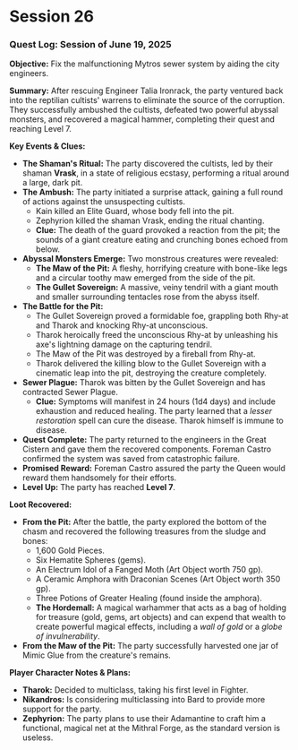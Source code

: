 # Session 26

### **Quest Log: Session of June 19, 2025**

**Objective:** Fix the malfunctioning Mytros sewer system by aiding the city engineers.

**Summary:** After rescuing Engineer Talia Ironrack, the party ventured back into the reptilian cultists' warrens to eliminate the source of the corruption. They successfully ambushed the cultists, defeated two powerful abyssal monsters, and recovered a magical hammer, completing their quest and reaching Level 7\.

**Key Events & Clues:**

* **The Shaman's Ritual:** The party discovered the cultists, led by their shaman **Vrask**, in a state of religious ecstasy, performing a ritual around a large, dark pit.  
* **The Ambush:** The party initiated a surprise attack, gaining a full round of actions against the unsuspecting cultists.  
  * Kain killed an Elite Guard, whose body fell into the pit.  
  * Zephyrion killed the shaman Vrask, ending the ritual chanting.  
  * **Clue:** The death of the guard provoked a reaction from the pit; the sounds of a giant creature eating and crunching bones echoed from below.  
* **Abyssal Monsters Emerge:** Two monstrous creatures were revealed:  
  * **The Maw of the Pit:** A fleshy, horrifying creature with bone-like legs and a circular toothy maw emerged from the side of the pit.  
  * **The Gullet Sovereign:** A massive, veiny tendril with a giant mouth and smaller surrounding tentacles rose from the abyss itself.  
* **The Battle for the Pit:**  
  * The Gullet Sovereign proved a formidable foe, grappling both Rhy-at and Tharok and knocking Rhy-at unconscious.  
  * Tharok heroically freed the unconscious Rhy-at by unleashing his axe's lightning damage on the capturing tendril.  
  * The Maw of the Pit was destroyed by a fireball from Rhy-at.  
  * Tharok delivered the killing blow to the Gullet Sovereign with a cinematic leap into the pit, destroying the creature completely.  
* **Sewer Plague:** Tharok was bitten by the Gullet Sovereign and has contracted Sewer Plague.  
  * **Clue:** Symptoms will manifest in 24 hours (1d4 days) and include exhaustion and reduced healing. The party learned that a *lesser restoration* spell can cure the disease. Tharok himself is immune to disease.  
* **Quest Complete:** The party returned to the engineers in the Great Cistern and gave them the recovered components. Foreman Castro confirmed the system was saved from catastrophic failure.  
* **Promised Reward:** Foreman Castro assured the party the Queen would reward them handsomely for their efforts.  
* **Level Up:** The party has reached **Level 7**.

**Loot Recovered:**

* **From the Pit:** After the battle, the party explored the bottom of the chasm and recovered the following treasures from the sludge and bones:  
  * 1,600 Gold Pieces.  
  * Six Hematite Spheres (gems).  
  * An Electrum Idol of a Fanged Moth (Art Object worth 750 gp).  
  * A Ceramic Amphora with Draconian Scenes (Art Object worth 350 gp).  
  * Three Potions of Greater Healing (found inside the amphora).  
  * **The Hordemall:** A magical warhammer that acts as a bag of holding for treasure (gold, gems, art objects) and can expend that wealth to create powerful magical effects, including a *wall of gold* or a *globe of invulnerability*.  
* **From the Maw of the Pit:** The party successfully harvested one jar of Mimic Glue from the creature's remains.

**Player Character Notes & Plans:**

* **Tharok:** Decided to multiclass, taking his first level in Fighter.  
* **Nikandros:** Is considering multiclassing into Bard to provide more support for the party.  
* **Zephyrion:** The party plans to use their Adamantine to craft him a functional, magical net at the Mithral Forge, as the standard version is useless.
